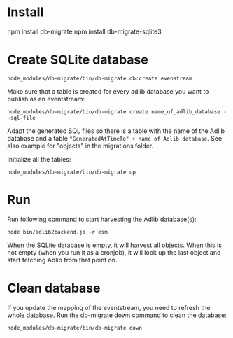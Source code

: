 # Install

npm install db-migrate
npm install db-migrate-sqlite3

# Create SQLite database

````
node_modules/db-migrate/bin/db-migrate db:create evenstream
````

Make sure that a table is created for every adlib database you want to publish as an eventstream:
````
node_modules/db-migrate/bin/db-migrate create name_of_adlib_database --sql-file
````

Adapt the generated SQL files so there is a table with the name of the Adlib database and a table `"GeneratedAtTimeTo" + name of Adlib database`.
See also example for "objects" in the migrations folder.

Initialize all the tables:
```
node_modules/db-migrate/bin/db-migrate up
```

# Run

Run following command to start harvesting the Adlib database(s):

```
node bin/adlib2backend.js -r esm
```

When the SQLite database is empty, it will harvest all objects.
When this is not empty (when you run it as a cronjob), it will look up the last object and start fetching Adlib from that point on.

# Clean database

If you update the mapping of the eventstream, you need to refresh the whole database.
Run the db-migrate down command to clean the database:

```
node_modules/db-migrate/bin/db-migrate down
```
